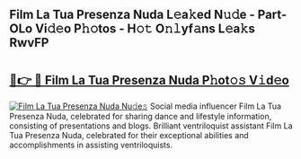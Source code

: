## Film La Tua Presenza Nuda L𝚎a𝚔ed N𝚞𝚍e - Part-OLo Vi𝚍𝚎o P𝚑𝚘tos - H𝚘𝚝 O𝚗𝚕yf𝚊ns L𝚎a𝚔s RwvFP

# <h2><a href="http://kf3nj1o.oniu.top/?m=Film+La+Tua+Presenza+Nuda">🔗👉 🔴 Film La Tua Presenza Nuda P𝚑ot𝚘𝚜 V𝚒d𝚎o</a></h2>

[![Film La Tua Presenza Nuda Nu𝚍e𝚜](https://i.imgur.com/0qMVB7G.gif)](http://kf3nj1o.oniu.top/?m=Film+La+Tua+Presenza+Nuda)
Social media influencer Film La Tua Presenza Nuda, celebrated for sharing dance and lifestyle information, consisting of presentations and blogs. Brilliant ventriloquist assistant Film La Tua Presenza Nuda, celebrated for their exceptional abilities and accomplishments in assisting ventriloquists.  
